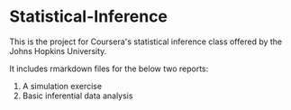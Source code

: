 # Statistical-Inference

This is the project for Coursera's statistical inference class offered by the Johns Hopkins University.

It includes rmarkdown files for the below two reports:

1. A simulation exercise
2. Basic inferential data analysis
